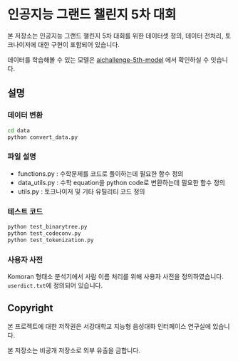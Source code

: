 # 인공지능 그랜드 챌린지 5차 대회

본 저장소는 인공지능 그랜드 챌린지 5차 대회를 위한 데이터셋 정의, 데이터 전처리, 토크나이저에 대한 구현이 포함되어 있습니다.

데이터를 학습해볼 수 있는 모델은 [aichallenge-5th-model](https://github.com/sogang-isds/aichallenge-5th-model) 에서 확인하실 수 잇습니다.

## 설명

### 데이터 변환

```bash
cd data
python convert_data.py
```

### 파일 설명

- functions.py : 수학문제를 코드로 풀이하는데 필요한 함수 정의
- data_utils.py : 수학 equation을 python code로 변환하는데 필요한 함수 정의
- utils.py : 토크나이저 및 기타 유틸리티 코드 정의

### 테스트 코드

```bash
python test_binarytree.py
python test_codeconv.py
python test_tokenization.py
```

### 사용자 사전

Komoran 형태소 분석기에서 사람 이름 처리를 위해 사용자 사전을 정의하였습니다. `userdict.txt`에 정의되어 있습니다.



## Copyright

본 프로젝트에 대한 저작권은 서강대학교 지능형 음성대화 인터페이스 연구실에 있습니다.

본 저장소는 비공개 저장소로 외부 유출을 금합니다.

